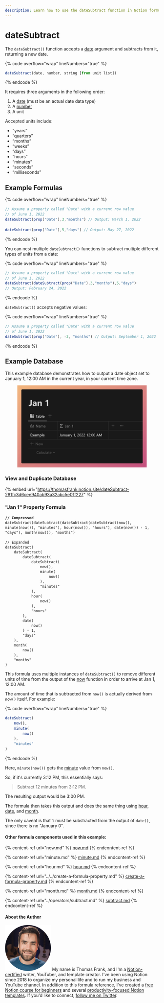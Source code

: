 ```yaml
---
description: Learn how to use the dateSubtract function in Notion formulas.
---
```


# dateSubtract

The `dateSubtract()` function accepts a [date](../../formula-basics/data-types/date-data-type.md) argument and subtracts from it, returning a new date.

{% code overflow="wrap" lineNumbers="true" %}
```jsx
dateSubtract(date, number, string [from unit list])
```
{% endcode %}

It requires three arguments in the following order:

1. A [date](../../formula-basics/data-types/date-data-type.md) (must be an actual date data type)
2. A [number](../../formula-basics/data-types/number.md)
3. A unit

Accepted units include:

* “years”
* “quarters”
* “months”
* “weeks”
* “days”
* “hours”
* “minutes”
* “seconds”
* “milliseconds”

## Example Formulas

{% code overflow="wrap" lineNumbers="true" %}
```jsx
// Assume a property called "Date" with a current row value
// of June 1, 2022
dateSubtract(prop("Date"),3,"months") // Output: March 1, 2022

dateSubtract(prop("Date"),5,"days") // Output: May 27, 2022
```
{% endcode %}

You can nest multiple `dateSubtract()` functions to subtract multiple different types of units from a date:

{% code overflow="wrap" lineNumbers="true" %}
```jsx
// Assume a property called "Date" with a current row value
// of June 1, 2022
dateSubtract(dateSubtract(prop("Date"),3,"months"),5,"days") 
// Output: February 24, 2022
```
{% endcode %}

`dateSubtract()` accepts negative values:

{% code overflow="wrap" lineNumbers="true" %}
```jsx
// Assume a property called "Date" with a current row value
// of June 1, 2022
dateSubtract(prop("Date"), -3, "months") // Output: September 1, 2022
```
{% endcode %}

## Example Database

This example database demonstrates how to output a date object set to January 1, 12:00 AM in the current year, in your current time zone.

<figure><img src="../../.gitbook/assets/dateSubtract - Notion Formulas.png" alt=""><figcaption></figcaption></figure>

### View and Duplicate Database

{% embed url="https://thomasfrank.notion.site/dateSubtract-281fc3d6cee940ab93a32abc5e01f227" %}

### "Jan 1" Property Formula

<pre class="language-jsx" data-overflow="wrap" data-line-numbers><code class="lang-jsx"><strong>// Compressed
</strong>dateSubtract(dateSubtract(dateSubtract(dateSubtract(now(), minute(now()), "minutes"), hour(now()), "hours"), date(now()) - 1, "days"), month(now()), "months")

// Expanded
dateSubtract(
    dateSubtract(
        dateSubtract(
            dateSubtract(
                now(), 
                minute(
                    now()
                ), 
                "minutes"
            ), 
            hour(
                now()
            ), 
            "hours"
        ), 
        date(
            now()
        ) - 1, 
        "days"
    ), 
    month(
        now()
    ), 
    "months"
)</code></pre>

This formula uses multiple instances of `dateSubtract()` to remove different units of time from the output of the [now](now.md) function in order to arrive at Jan 1, 12:00 AM.

The amount of time that is subtracted from `now()` is actually derived from `now()` itself. For example:

{% code overflow="wrap" lineNumbers="true" %}
```javascript
dateSubtract(
    now(), 
    minute(
        now()
    ), 
    "minutes"
)
```
{% endcode %}

Here, `minute(now())` gets the [minute](minute.md) value from `now()`.

So, if it's currently 3:12 PM, this essentially says:

> Subtract 12 minutes from 3:12 PM.

The resulting output would be 3:00 PM.

The formula then takes this output and does the same thing using [hour](hour.md), [date](date.md), and [month](month.md).

The only caveat is that `1` must be substracted from the output of `date()`, since there is no "January 0".

#### Other formula components used in this example:

{% content-ref url="now.md" %}
[now.md](now.md)
{% endcontent-ref %}

{% content-ref url="minute.md" %}
[minute.md](minute.md)
{% endcontent-ref %}

{% content-ref url="hour.md" %}
[hour.md](hour.md)
{% endcontent-ref %}

{% content-ref url="../../create-a-formula-property.md" %}
[create-a-formula-property.md](../../create-a-formula-property.md)
{% endcontent-ref %}

{% content-ref url="month.md" %}
[month.md](month.md)
{% endcontent-ref %}

{% content-ref url="../operators/subtract.md" %}
[subtract.md](../operators/subtract.md)
{% endcontent-ref %}

#### About the Author

<img src="../../.gitbook/assets/Notion Fundamentals with Thomas Frank - Avatar 2021 compressed (1).png" alt="" data-size="line"> My name is Thomas Frank, and I'm a [Notion-certified](https://www.credly.com/badges/95fae13a-17bf-4b4a-a3d2-d58c8a3e6a2a/public\_url) writer, YouTuber, and template creator. I've been using Notion since 2018 to organize my personal life and to run my business and YouTube channel. In addition to this formula reference, I've created a [free Notion course for beginners](https://thomasjfrank.com/fundamentals/) and several [productivity-focused Notion templates](https://thomasjfrank.com/templates/). If you'd like to connect, [follow me on Twitter](https://twitter.com/TomFrankly).
